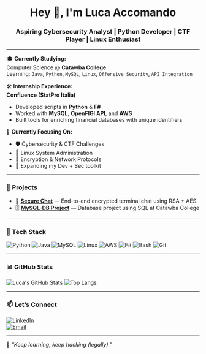<h1 align="center">Hey 👋, I'm Luca Accomando</h1>
<h3 align="center">Aspiring Cybersecurity Analyst | Python Developer | CTF Player | Linux Enthusiast</h3>

---

🎓 **Currently Studying:**  
Computer Science @ **Catawba College**  
Learning: `Java`, `Python`, `MySQL`, `Linux`, `Offensive Security`, `API Integration`

🛠️ **Internship Experience:**  
**Confluence (StatPro Italia)**  
- Developed scripts in **Python** & **F#**
- Worked with **MySQL**, **OpenFIGI API**, and **AWS**
- Built tools for enriching financial databases with unique identifiers

🧠 **Currently Focusing On:**  
- 🛡️ Cybersecurity & CTF Challenges  
- 🐧 Linux System Administration  
- 📜 Encryption & Network Protocols  
- 🧰 Expanding my Dev + Sec toolkit

---

### 🚀 Projects

- 🔐 [**Secure Chat**](https://github.com/lucaaccomando/secure-chat) — End-to-end encrypted terminal chat using RSA + AES  
- 🗄️ [**MySQL-DB Project**](https://github.com/lucaaccomando/MySQL-DB-Project) — Database project using SQL at Catawba College

---

### 🧰 Tech Stack

![Python](https://img.shields.io/badge/Python-3670A0?style=for-the-badge&logo=python&logoColor=ffdd54)
![Java](https://img.shields.io/badge/Java-ED8B00?style=for-the-badge&logo=java&logoColor=white)
![MySQL](https://img.shields.io/badge/MySQL-005C84?style=for-the-badge&logo=mysql&logoColor=white)
![Linux](https://img.shields.io/badge/Linux-FCC624?style=for-the-badge&logo=linux&logoColor=black)
![AWS](https://img.shields.io/badge/AWS-232F3E?style=for-the-badge&logo=amazonaws&logoColor=white)
![F#](https://img.shields.io/badge/F%23-378BBA?style=for-the-badge&logo=fsharp&logoColor=white)
![Bash](https://img.shields.io/badge/Bash-121011?style=for-the-badge&logo=gnu-bash&logoColor=white)
![Git](https://img.shields.io/badge/Git-F05032?style=for-the-badge&logo=git&logoColor=white)

---

### 📊 GitHub Stats

![Luca's GitHub Stats](https://github-readme-stats.vercel.app/api?username=lucaaccomando&show_icons=true&theme=radical)
![Top Langs](https://github-readme-stats.vercel.app/api/top-langs/?username=lucaaccomando&layout=compact&theme=radical)

---

### 📫 Let’s Connect

[![LinkedIn](https://img.shields.io/badge/LinkedIn-blue?style=for-the-badge&logo=linkedin&logoColor=white)](https://linkedin.com/in/your-link-here)  
[![Email](https://img.shields.io/badge/Gmail-D14836?style=for-the-badge&logo=gmail&logoColor=white)](mailto:your.email@example.com)

---
🧠 *“Keep learning, keep hacking (legally).”*
